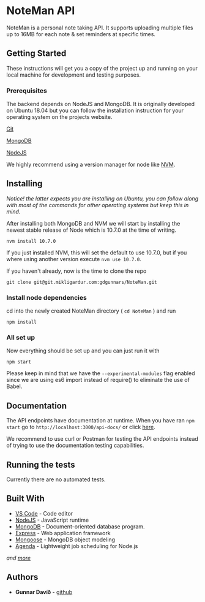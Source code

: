 # NoteMan API

NoteMan is a personal note taking API. It supports uploading multiple files up to 16MB for each note & set reminders at specific times.

## Getting Started

These instructions will get you a copy of the project up and running on your local machine for development and testing purposes.

### Prerequisites

The backend depends on NodeJS and MongoDB. It is originally developed on Ubuntu 18.04 but you can follow the installation instruction for your operating system on the projects website.

[Git](https://git-scm.com/book/en/v2/Getting-Started-Installing-Git)

[MongoDB](https://docs.mongodb.com/manual/installation/)

[NodeJS](https://nodejs.org/en/download/)

We highly recommend using a version manager for node like [NVM](https://github.com/creationix/nvm).

## Installing
*Notice! the latter expects you are installing on Ubuntu, you can follow along with most of the commands for other operating systems but keep this in mind.*

After installing both MongoDB and NVM we will start by installing the newest stable release of Node which is 10.7.0 at the time of writing.
```
nvm install 10.7.0
``` 

If you just installed NVM, this will set the default to use 10.7.0, but if you where using another version execute `nvm use 10.7.0`.


If you haven't already, now is the time to clone the repo
```
git clone git@git.mikligardur.com:gdgunnars/NoteMan.git
```

### Install node dependencies
cd into the newly created NoteMan directory ( `cd NoteMan` ) and run 

```
npm install
```

### All set up
Now everything should be set up and you can just run it with
```
npm start
```

Please keep in mind that we have the `--experimental-modules` flag enabled since we are using es6 import instead of require() to eliminate the use of Babel.


## Documentation
The API endpoints have documentation at runtime. When you have ran `npm start` go to `http://localhost:3000/api-docs/` or click [here](http://localhost:3000/api-docs/#/).

We recommend to use curl or Postman for testing the API endpoints instead of trying to use the documentation testing capabilities.

## Running the tests

Currently there are no automated tests.

## Built With

* [VS Code](https://code.visualstudio.com/Download) - Code editor
* [NodeJS](https://nodejs.org) - JavaScript runtime
* [MongoDB](https://www.mongodb.com/) - Document-oriented database program.
* [Express](https://expressjs.com/) - Web application framework
* [Mongoose](http://mongoosejs.com/) - MongoDB object modeling
* [Agenda](http://agendajs.com) - Lightweight job scheduling for Node.js 

*and [more](https://git.mikligardur.com/gdgunnars/NoteMan/blob/master/package.json)*

## Authors

* **Gunnar Davíð** - [github](https://github.com/gdgunnars)
